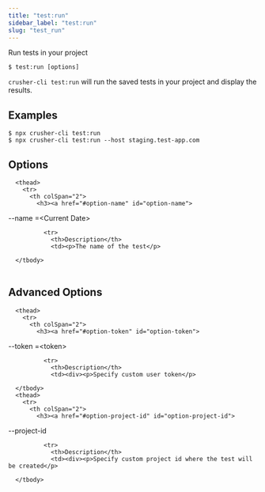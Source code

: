 ```yaml
---
title: "test:run"
sidebar_label: "test:run"
slug: "test_run"
---
```



Run tests in your project

```shell
$ test:run [options]
```

`crusher-cli test:run` will run the saved tests in your project and display the results.
## Examples

```shell
$ npx crusher-cli test:run
$ npx crusher-cli test:run --host staging.test-app.com
```

## Options


<table className="reference-table">
  
      <thead>
        <tr>
          <th colSpan="2">
            <h3><a href="#option-name" id="option-name">
  --name
  <span class="option-spec"> =&lt;Current Date&gt;</span>
</a></h3>
          </th>
        </tr>
      </thead>
      <tbody>
        
              <tr>
                <th>Description</th>
                <td><p>The name of the test</p>
</td>
              </tr>
              
      </tbody>
</table>



## Advanced Options


<table className="reference-table">
  
      <thead>
        <tr>
          <th colSpan="2">
            <h3><a href="#option-token" id="option-token">
  --token
  <span class="option-spec"> =&lt;token&gt;</span>
</a></h3>
          </th>
        </tr>
      </thead>
      <tbody>
        
              <tr>
                <th>Description</th>
                <td><div><p>Specify custom user token</p>
</div></td>
              </tr>
              
      </tbody>
      <thead>
        <tr>
          <th colSpan="2">
            <h3><a href="#option-project-id" id="option-project-id">
  --project-id
  
</a></h3>
          </th>
        </tr>
      </thead>
      <tbody>
        
              <tr>
                <th>Description</th>
                <td><div><p>Specify custom project id where the test will be created</p>
</div></td>
              </tr>
              
      </tbody>
</table>


